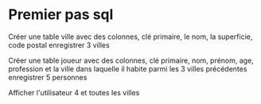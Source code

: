 # Premier pas sql

Créer une table ville avec des colonnes, clé primaire, le nom, la superficie, code postal
enregistrer 3 villes

Créer une table joueur avec des colonnes, clé primaire, nom, prénom, age, profession et la ville dans laquelle il habite parmi les 3 villes précédentes
enregistrer 5 personnes

Afficher l'utilisateur 4 et toutes les villes